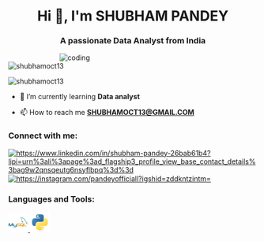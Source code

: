 <h1 align="center">Hi 👋, I'm SHUBHAM PANDEY</h1>
<h3 align="center">A passionate Data Analyst from India</h3>
<image align="right"alt="coding"width="400"src="https://user-images.githubusercontent.com/55389276/140866485-8fb1c876-9a8f-4d6a-98dc-08c4981eaf70.gif">
<p align="left"> <img src="https://komarev.com/ghpvc/?username=shubhamoct13&label=Profile%20views&color=0e75b6&style=flat" alt="shubhamoct13" /> </p>

<p align="left"> <img src="https://komarev.com/ghpvc/?username=shubhamoct13&label=Profile%20views&color=0e75b6&style=flat" alt="shubhamoct13" /> </p>

- 🌱 I’m currently learning **Data analyst**

- 📫 How to reach me **SHUBHAMOCT13@GMAIL.COM**

<h3 align="left">Connect with me:</h3>
<p align="left">
<a href="https://linkedin.com/in/https://www.linkedin.com/in/shubham-pandey-26bab61b4?lipi=urn%3ali%3apage%3ad_flagship3_profile_view_base_contact_details%3bag9w2qnsqeutg6nsyflbpq%3d%3d" target="blank"><img align="center" src="https://raw.githubusercontent.com/rahuldkjain/github-profile-readme-generator/master/src/images/icons/Social/linked-in-alt.svg" alt="https://www.linkedin.com/in/shubham-pandey-26bab61b4?lipi=urn%3ali%3apage%3ad_flagship3_profile_view_base_contact_details%3bag9w2qnsqeutg6nsyflbpq%3d%3d" height="30" width="40" /></a>
<a href="https://instagram.com/https://instagram.com/pandeyofficiall?igshid=zddkntzintm=" target="blank"><img align="center" src="https://raw.githubusercontent.com/rahuldkjain/github-profile-readme-generator/master/src/images/icons/Social/instagram.svg" alt="https://instagram.com/pandeyofficiall?igshid=zddkntzintm=" height="30" width="40" /></a>
</p>

<h3 align="left">Languages and Tools:</h3>
<p align="left"> <a href="https://www.mysql.com/" target="_blank" rel="noreferrer"> <img src="https://raw.githubusercontent.com/devicons/devicon/master/icons/mysql/mysql-original-wordmark.svg" alt="mysql" width="40" height="40"/> </a> <a href="https://www.python.org" target="_blank" rel="noreferrer"> <img src="https://raw.githubusercontent.com/devicons/devicon/master/icons/python/python-original.svg" alt="python" width="40" height="40"/> </a> </p>
